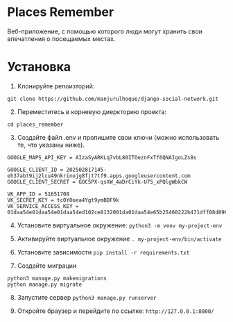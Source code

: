 # Places Remember

Веб-приложение, с помощью которого люди могут хранить свои впечатления о посещаемых местах.
# Установка

1. Клонируйте репоизторий:  

`git clone https://github.com/manjurulhoque/django-social-network.git`

2. Переместитесь в корневую диеркторию проекта:

 `cd places_remember`

3. Создайте файл .env и пропишите свои ключи (можно использовать те, что указаны ниже).
```
GOOGLE_MAPS_API_KEY = AIzaSyARKLq7vbL80ITOeznFxTf6QNAIgoLZs8s

GOOGLE_CLIENT_ID = 202502817145-eh37abt9ij2lcu49nkrinojg8fjt7tf9.apps.googleusercontent.com
GOOGLE_CLIENT_SECRET = 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

VK_APP_ID = 51651708
VK_SECRET_KEY = tc0Y0oea4Ygt9ymBDF9k
VK_SERVICE_ACCESS_KEY = 01daa54e01daa54e01daa54ed102ce8132001da01daa54e65b25460222b471dff08d896
```
4. Установите виртуальное окружение:
`python3 -m venv my-project-env`
 
5. Активируйте виртуальное окружение
`. my-project-env/bin/activate`

6. Установите зависимости
`pip install -r requirements.txt`
 
7. Создайте миграции
```
python3 manage.py makemigrations
python manage.py migrate
```

8. Запустите сервер
`python3 manage.py runserver`

9. Откройте браузер и перейдите по ссылке: `http://127.0.0.1:8000/`
